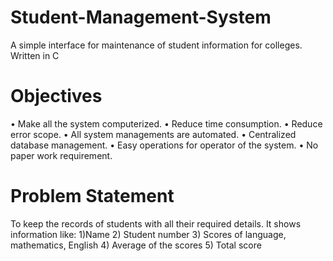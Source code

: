 # Student-Management-System
A simple interface for maintenance of student information for colleges. Written in C
# Objectives
• Make all the system computerized.
• Reduce time consumption.
• Reduce error scope.
• All system managements are automated.
• Centralized database management.
• Easy operations for operator of the system.
• No paper work requirement.
# Problem Statement
To keep the records of students with all their required details.
It shows information like:
1)Name
2) Student number
3) Scores of language, mathematics, English
4) Average of the scores
5) Total score
